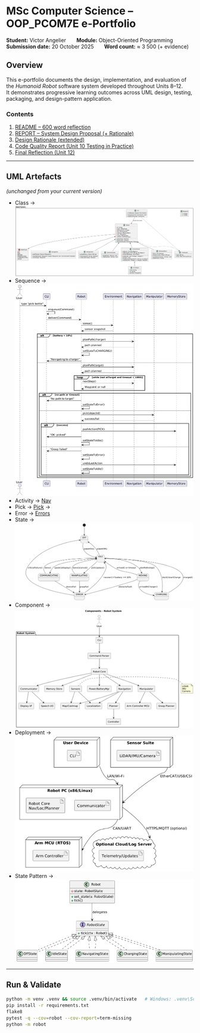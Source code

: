 # MSc Computer Science – OOP_PCOM7E e-Portfolio
**Student:** Victor Angelier  **Module:** Object-Oriented Programming  
**Submission date:** 20 October 2025  **Word count:** ≈ 3 500 (+ evidence)

## Overview
This e-portfolio documents the design, implementation, and evaluation of the *Humanoid Robot* software system developed throughout Units 8–12.  
It demonstrates progressive learning outcomes across UML design, testing, packaging, and design-pattern application.

### Contents
1. [README – 600 word reflection](README.md)  
2. [REPORT – System Design Proposal (+ Rationale)](REPORT.md)  
3. [Design Rationale (extended)](Design_Rationale.md)  
4. [Code Quality Report (Unit 10 Testing in Practice)](Code_Quality_Report.md)  
5. [Final Reflection (Unit 12)](Reflection.md)

---

## UML Artefacts
*(unchanged from your current version)*  
- Class → ![Class Diagram](assets/img/class_diagram.png)  
- Sequence → ![Sequence Diagram](assets/img/sequence_diagram.png)  
- Activity → [Nav](assets/img/navigation_activity_diagram.png)
- Pick → [Pick](assets/img/activity-diagram-pickup.png) -> 
- Error → [Errors](assets/img/activity-diagram-errors.png)
- State → ![State](assets/img/state_diagram.png)  
- Component → ![Component](assets/img/component_diagram.png)  
- Deployment → ![Deployment](assets/img/deployment_diagram.png)  
- State Pattern → ![State](assets/img/state-pattern.png)

---

## Run & Validate
```bash
python -m venv .venv && source .venv/bin/activate   # Windows: .venv\Scripts\activate
pip install -r requirements.txt
flake8
pytest -q --cov=robot --cov-report=term-missing
python -m robot
